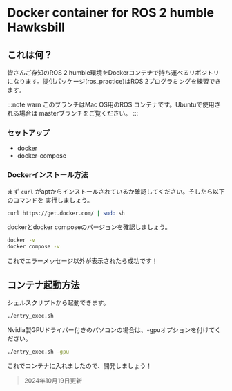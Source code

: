 #  Docker container for ROS 2 humble Hawksbill
## これは何？
皆さんご存知のROS 2 humble環境をDockerコンテナで持ち運べるリポジトリになります。提供パッケージ(ros_practice)はROS 2プログラミングを練習できます。

:::note warn
このブランチはMac OS用のROS コンテナです。Ubuntuで使用される場合は
masterブランチをご覧ください。
:::

### セットアップ
- docker
- docker-compose
### Dockerインストール方法
まず `curl` がaptからインストールされているか確認してください。そしたら以下のコマンドを
実行しましょう。
```bash
curl https://get.docker.com/ | sudo sh
```
dockerとdocker composeのバージョンを確認しましょう。
```bash
docker -v
docker compose -v
```
これでエラーメッセージ以外が表示されたら成功です！

## コンテナ起動方法
シェルスクリプトから起動できます。
```bash
./entry_exec.sh
```
Nvidia製GPUドライバー付きのパソコンの場合は、-gpuオプションを付けてください。
```bash
./entry_exec.sh -gpu
```
これでコンテナに入れましたので、開発しましょう！

> 2024年10月19日更新
